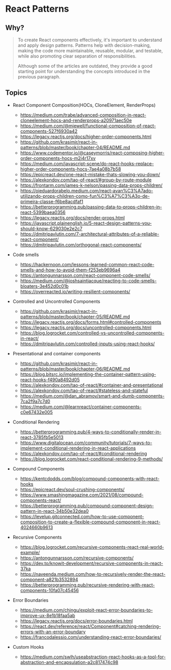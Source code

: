 # React Patterns

## Why?

> To create React components effectively, it's important to understand and apply design patterns.
> Patterns help with decision-making, making the code more maintainable, reusable, modular, and testable,
> while also promoting clear separation of responsibilities.
>
> Although some of the articles are outdated, they provide a good starting point for understanding the
> concepts introduced in the previous paragraph.

## Topics

- React Component Composition(HOCs, CloneElement, RenderProps)
  - <https://medium.com/trabe/advanced-composition-in-react-cloneelement-hocs-and-renderprops-a20971aec50e>
  - <https://medium.com/@mjewell/functional-composition-of-react-components-527f6930a42>
  - <https://legacy.reactjs.org/docs/higher-order-components.html>
  - <https://github.com/krasimir/react-in-patterns/blob/master/book/chapter-04/README.md>
  - <https://www.codementor.io/@caseymorris/react-composing-higher-order-components-hocs-m2i4r17xv>
  - <https://medium.com/javascript-scene/do-react-hooks-replace-higher-order-components-hocs-7ae4a08b7b58>
  - <https://epicreact.dev/one-react-mistake-thats-slowing-you-down/>
  - <https://alexkondov.com/tao-of-react/#group-by-route-module>
  - <https://frontarm.com/james-k-nelson/passing-data-props-children/>
  - <https://oieduardorabelo.medium.com/react-avan%C3%A7ado-utilizando-props-children-como-fun%C3%A7%C3%A3o-de-primeira-classe-f6be8acdfaf1>
  - <https://betterprogramming.pub/passing-data-to-props-children-in-react-5399baea0356>
  - <https://legacy.reactjs.org/docs/render-props.html>
  - <https://javascript.plainenglish.io/5-react-design-patterns-you-should-know-629030e2e2c7>
  - <https://dmitripavlutin.com/7-architectural-attributes-of-a-reliable-react-component/>
  - <https://dmitripavlutin.com/orthogonal-react-components/>

- Code smells
  - <https://hackernoon.com/lessons-learned-common-react-code-smells-and-how-to-avoid-them-f253eb9696a4>
  - <https://antongunnarsson.com/react-component-code-smells/>
  - <https://medium.com/@joshsaintjacque/reacting-to-code-smells-bloaters-3e452d0c01b>
  - <https://overreacted.io/writing-resilient-components/>

- Controlled and Uncontrolled Components
  - <https://github.com/krasimir/react-in-patterns/blob/master/book/chapter-05/README.md>
  - <https://legacy.reactjs.org/docs/forms.html#controlled-components>
  - <https://legacy.reactjs.org/docs/uncontrolled-components.html>
  - <https://blog.logrocket.com/controlled-vs-uncontrolled-components-in-react/>
  - <https://dmitripavlutin.com/controlled-inputs-using-react-hooks/>

- Presentational and container components
  - <https://github.com/krasimir/react-in-patterns/blob/master/book/chapter-06/README.md>
  - <https://blog.bitsrc.io/implementing-the-container-pattern-using-react-hooks-f490a8492d05>
  - <https://alexkondov.com/tao-of-react/#container-and-presentational>
  - <https://alexkondov.com/tao-of-react/#stateless-and-stateful>
  - <https://medium.com/@dan_abramov/smart-and-dumb-components-7ca2f9a7c7d0>
  - <https://medium.com/@learnreact/container-components-c0e67432e005>

- Conditional Rendering
  - <https://betterprogramming.pub/4-ways-to-conditionally-render-in-react-3785fb5e5013>
  - <https://www.digitalocean.com/community/tutorials/7-ways-to-implement-conditional-rendering-in-react-applications>
  - <https://alexkondov.com/tao-of-react/#conditional-rendering>
  - <https://blog.logrocket.com/react-conditional-rendering-9-methods/>

- Compound Components
  - <https://kentcdodds.com/blog/compound-components-with-react-hooks>
  - <https://epicreact.dev/soul-crushing-components/>
  - <https://www.smashingmagazine.com/2021/08/compound-components-react/>
  - <https://betterprogramming.pub/compound-component-design-pattern-in-react-34b50e32dea0>
  - <https://levelup.gitconnected.com/how-to-use-component-composition-to-create-a-flexible-compound-component-in-react-4024660b9613>

- Recursive Components
  - <https://blog.logrocket.com/recursive-components-react-real-world-example/>
  - <https://antongunnarsson.com/recursive-components/>
  - <https://dev.to/knowit-development/recursive-components-in-react-37ka>
  - <https://naveenda.medium.com/how-to-recursively-render-the-react-component-a821b3532894>
  - <https://betterprogramming.pub/recursive-rendering-with-react-components-10fa07c45456>

- Error Boundaries
  - <https://medium.com/chingu/exploit-react-error-boundaries-to-improve-ux-8e1b18faa5ab>
  - <https://legacy.reactjs.org/docs/error-boundaries.html>
  - <https://react.dev/reference/react/Component#catching-rendering-errors-with-an-error-boundary>
  - <https://francodalessio.com/understanding-react-error-boundaries/>

- Custom Hooks
  - <https://medium.com/swlh/useabstraction-react-hooks-as-a-tool-for-abstraction-and-encapsulation-a2c817474c98>
